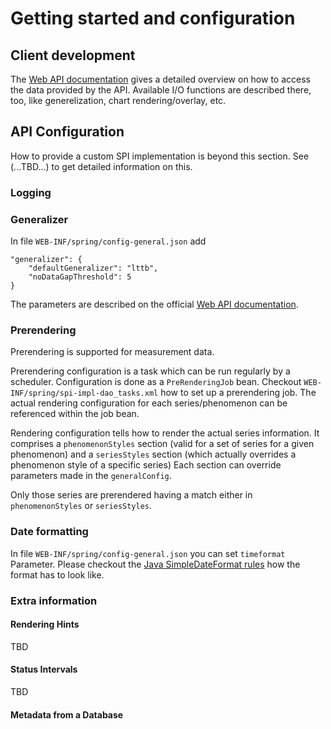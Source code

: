 # Getting started and configuration

## Client development
The [Web API documentation](http://52north.github.io/series-rest-api) gives a detailed overview
on how to access the data provided by the API. Available I/O functions are described there, too, 
like generelization, chart rendering/overlay, etc.

## API Configuration
How to provide a custom SPI implementation is beyond this section. See (...TBD...) to get detailed 
information on this.

### Logging

### Generalizer
In file `WEB-INF/spring/config-general.json` add 

```
"generalizer": {
    "defaultGeneralizer": "lttb",
    "noDataGapThreshold": 5
}
```

The parameters are described on the official [Web API documentation](http://52north.github.io/series-rest-api).

### Prerendering
Prerendering is supported for measurement data.

Prerendering configuration is a task which can be run regularly by a scheduler. Configuration is done as a 
`PreRenderingJob` bean. Checkout `WEB-INF/spring/spi-impl-dao_tasks.xml` how to set up a prerendering
job. The actual rendering configuration for each series/phenomenon can be referenced within the job bean.

Rendering configuration tells how to render the actual series information. It comprises a `phenomenonStyles`
section (valid for a set of series for a given phenomenon) and a `seriesStyles` section (which actually 
overrides a phenomenon style of a specific series) Each section can override parameters made in the `generalConfig`.

Only those series are prerendered having a match either in `phenomenonStyles` or `seriesStyles`. 

### Date formatting
In file `WEB-INF/spring/config-general.json` you can set `timeformat` Parameter. Please checkout the 
[Java SimpleDateFormat rules](https://docs.oracle.com/javase/7/docs/api/java/text/SimpleDateFormat.html) how the 
format has to look like.

### Extra information

#### Rendering Hints
TBD

#### Status Intervals
TBD

#### Metadata from a Database